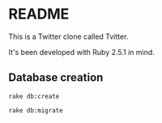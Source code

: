 # README

This is a Twitter clone called Tvitter.

It's been developed with Ruby 2.5.1 in mind.
    

## Database creation

```
rake db:create

rake db:migrate
```
